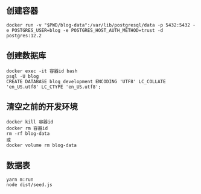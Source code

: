 ## 创建容器

```
docker run -v "$PWD/blog-data":/var/lib/postgresql/data -p 5432:5432 -e POSTGRES_USER=blog -e POSTGRES_HOST_AUTH_METHOD=trust -d postgres:12.2

```

## 创建数据库

``` 
docker exec -it 容器id bash
psql -U blog
CREATE DATABASE blog_development ENCODING 'UTF8' LC_COLLATE 'en_US.utf8' LC_CTYPE 'en_US.utf8';
```

## 清空之前的开发环境

```
docker kill 容器id
docker rm 容器id
rm -rf blog-data
或
docker volume rm blog-data
```

## 数据表

```
yarn m:run
node dist/seed.js
```